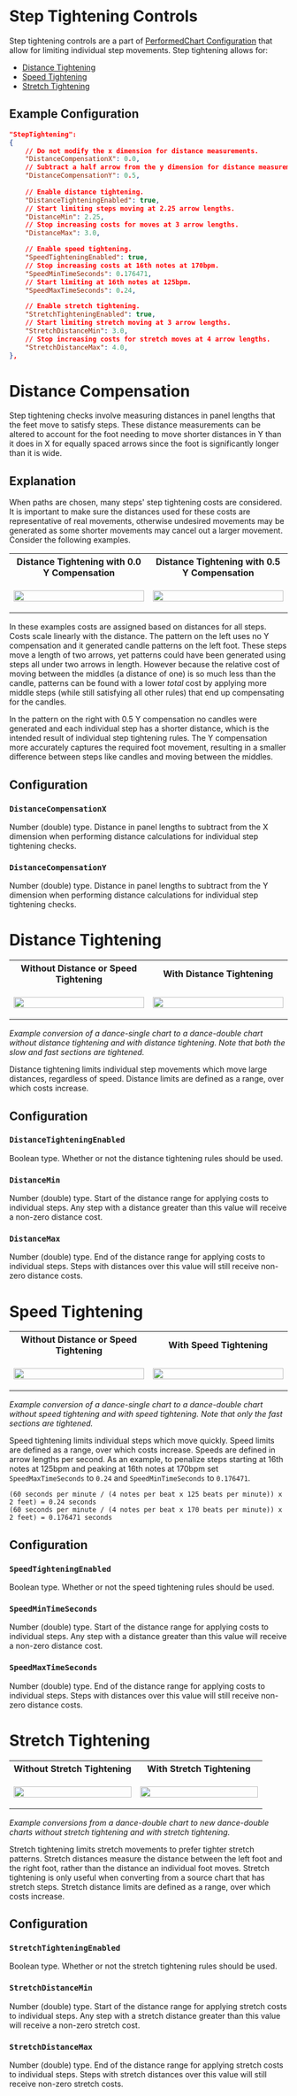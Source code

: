 # Step Tightening Controls

Step tightening controls are a part of [PerformedChart Configuration](PerformedChart.md#performedchart-configuration) that allow for limiting individual step movements. Step tightening allows for:
- [Distance Tightening](#distance-tightening)
- [Speed Tightening](#speed-tightening)
- [Stretch Tightening](#stretch-tightening)

## Example Configuration

```json
"StepTightening":
{
	// Do not modify the x dimension for distance measurements.
	"DistanceCompensationX": 0.0,
	// Subtract a half arrow from the y dimension for distance measurements.
	"DistanceCompensationY": 0.5,
	
	// Enable distance tightening.
	"DistanceTighteningEnabled": true,
	// Start limiting steps moving at 2.25 arrow lengths.
	"DistanceMin": 2.25,
	// Stop increasing costs for moves at 3 arrow lengths.
	"DistanceMax": 3.0,

	// Enable speed tightening.
	"SpeedTighteningEnabled": true,
	// Stop increasing costs at 16th notes at 170bpm.
	"SpeedMinTimeSeconds": 0.176471,
	// Start limiting at 16th notes at 125bpm.
	"SpeedMaxTimeSeconds": 0.24,

	// Enable stretch tightening.
	"StretchTighteningEnabled": true,
	// Start limiting stretch moving at 3 arrow lengths.
	"StretchDistanceMin": 3.0,
	// Stop increasing costs for stretch moves at 4 arrow lengths.
	"StretchDistanceMax": 4.0,
},
```

# Distance Compensation

Step tightening checks involve measuring distances in panel lengths that the feet move to satisfy steps. These distance measurements can be altered to account for the foot needing to move shorter distances in Y than it does in X for equally spaced arrows since the foot is significantly longer than it is wide.

## Explanation

When paths are chosen, many steps' step tightening costs are considered. It is important to make sure the distances used for these costs are representative of real movements, otherwise undesired movements may be generated as some shorter movements may cancel out a larger movement. Consider the following examples.

<table width="66%">
<tr>
<th width="50%"> Distance Tightening with 0.0 Y Compensation </th>
<th width="50%"> Distance Tightening with 0.5 Y Compensation </th>
</tr>
<tr>
<td>

[<img src="y-compensation-none.png" width="100%"/>](y-compensation-none.png)

</td>
<td>

[<img src="y-compensation.png" width="100%"/>](y-compensation.png)

</td>

</tr>
</table>

In these examples costs are assigned based on distances for all steps. Costs scale linearly with the distance. The pattern on the left uses no Y compensation and it generated candle patterns on the left foot. These steps move a length of two arrows, yet patterns could have been generated using steps all under two arrows in length. However because the relative cost of moving between the middles (a distance of one) is so much less than the candle, patterns can be found with a lower *total* cost by applying more middle steps (while still satisfying all other rules) that end up compensating for the candles.

In the pattern on the right with 0.5 Y compensation no candles were generated and each individual step has a shorter distance, which is the intended result of individual step tightening rules. The Y compensation more accurately captures the required foot movement, resulting in a smaller difference between steps like candles and moving between the middles.

## Configuration

### `DistanceCompensationX`

Number (double) type. Distance in panel lengths to subtract from the X dimension when performing distance calculations for individual step tightening checks.

### `DistanceCompensationY`

Number (double) type. Distance in panel lengths to subtract from the Y dimension when performing distance calculations for individual step tightening checks.

# Distance Tightening

<table width="66%">
<tr>
<th width="50%"> Without Distance or Speed Tightening </th>
<th width="50%"> With Distance Tightening </th>
</tr>
<tr>
<td>

[<img src="no-distance-or-speed-tightening.png" width="100%"/>](no-distance-or-speed-tightening.png)

</td>
<td>

[<img src="distance-tightening.png" width="100%"/>](distance-tightening.png)

</td>

</tr>
</table>

*Example conversion of a dance-single chart to a dance-double chart without distance tightening and with distance tightening. Note that both the slow and fast sections are tightened.*

Distance tightening limits individual step movements which move large distances, regardless of speed. Distance limits are defined as a range, over which costs increase.

## Configuration

### `DistanceTighteningEnabled`

Boolean type. Whether or not the distance tightening rules should be used.

### `DistanceMin`

Number (double) type. Start of the distance range for applying costs to individual steps. Any step with a distance greater than this value will receive a non-zero distance cost.

### `DistanceMax`

Number (double) type. End of the distance range for applying costs to individual steps. Steps with distances over this value will still receive non-zero distance costs.

# Speed Tightening

<table width="66%">
<tr>
<th width="50%"> Without Distance or Speed Tightening </th>
<th width="50%"> With Speed Tightening </th>
</tr>
<tr>
<td>

[<img src="no-distance-or-speed-tightening.png" width="100%"/>](no-distance-or-speed-tightening.png)

</td>
<td>

[<img src="speed-tightening.png" width="100%"/>](speed-tightening.png)

</td>

</tr>
</table>

*Example conversion of a dance-single chart to a dance-double chart without speed tightening and with speed tightening. Note that only the fast sections are tightened.*

Speed tightening limits individual steps which move quickly. Speed limits are defined as a range, over which costs increase. Speeds are defined in arrow lengths per second. As an example, to penalize steps starting at 16th notes at 125bpm and peaking at 16th notes at 170bpm set `SpeedMaxTimeSeconds` to `0.24` and `SpeedMinTimeSeconds` to `0.176471`.

```
(60 seconds per minute / (4 notes per beat x 125 beats per minute)) x 2 feet) = 0.24 seconds
(60 seconds per minute / (4 notes per beat x 170 beats per minute)) x 2 feet) = 0.176471 seconds
```

## Configuration

### `SpeedTighteningEnabled`

Boolean type. Whether or not the speed tightening rules should be used.

### `SpeedMinTimeSeconds`

Number (double) type. Start of the distance range for applying costs to individual steps. Any step with a distance greater than this value will receive a non-zero distance cost.

### `SpeedMaxTimeSeconds`

Number (double) type. End of the distance range for applying costs to individual steps. Steps with distances over this value will still receive non-zero distance costs.

# Stretch Tightening

<table width="66%">
<tr>
<th width="50%"> Without Stretch Tightening </th>
<th width="50%"> With Stretch Tightening </th>
</tr>
<tr>
<td>

[<img src="stretch-tightening-none.png" width="100%"/>](stretch-tightening-none.png)

</td>
<td>

[<img src="stretch-tightening.png" width="100%"/>](stretch-tightening.png)

</td>

</tr>
</table>

*Example conversions from a dance-double chart to new dance-double charts without stretch tightening and with stretch tightening.*

Stretch tightening limits stretch movements to prefer tighter stretch patterns. Stretch distances measure the distance between the left foot and the right foot, rather than the distance an individual foot moves. Stretch tightening is only useful when converting from a source chart that has stretch steps. Stretch distance limits are defined as a range, over which costs increase.

## Configuration

### `StretchTighteningEnabled`

Boolean type. Whether or not the stretch tightening rules should be used.

### `StretchDistanceMin`

Number (double) type. Start of the distance range for applying stretch costs to individual steps. Any step with a stretch distance greater than this value will receive a non-zero stretch cost.

### `StretchDistanceMax`

Number (double) type. End of the distance range for applying stretch costs to individual steps. Steps with stretch distances over this value will still receive non-zero stretch costs.